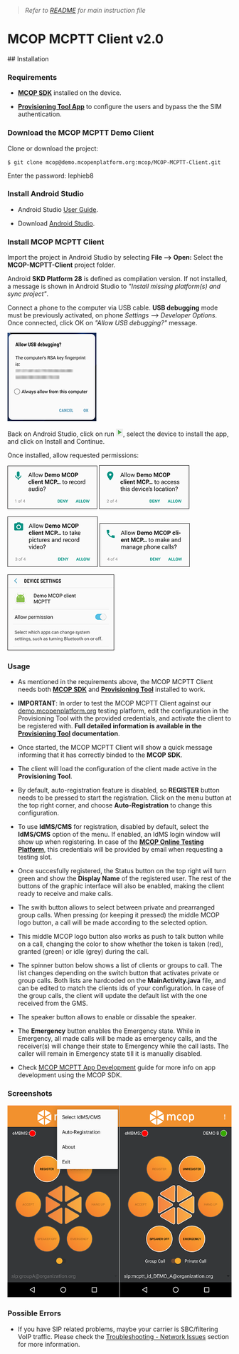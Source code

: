 > *Refer to* [*README*](../README.md) *for main instruction file*

# MCOP MCPTT Client v2.0

## Installation

### Requirements

* [**MCOP SDK**](https://demo.mcopenplatform.org/gitlist/mcop/MCOP-SDK.git/blob/master/docs/MCOP_SDK_Installation.md) installed on the device.

* [**Provisioning Tool App**](ProvisioningTool.md) to configure the users and bypass the the SIM authentication.

### Download the MCOP MCPTT Demo Client

Clone or download the project:

	$ git clone mcop@demo.mcopenplatform.org:mcop/MCOP-MCPTT-Client.git

Enter the password: Iephieb8

### Install Android Studio

* Android Studio [User Guide](https://developer.android.com/studio/install).

* Download [Android Studio](https://developer.android.com/studio/).

### Install MCOP MCPTT Client

Import the project in Android Studio by selecting **File --> Open:** Select the **MCOP-MCPTT-Client** project folder.

Android **SKD Platform 28** is defined as compilation version. If not installed, a message is shown in Android Studio to *"Install missing platform(s) and sync project"*.

Connect a phone to the computer via USB cable. **USB debugging** mode must be previously activated, on phone *Settings --> Developer Options*. Once connected, click OK on *"Allow USB debugging?"* message.

![Allow USB Debugging](../images/images_allowUSBdebugging.png)

Back on Android Studio, click on run ![Run](../images/images_run.png), select the device to install the app, and click on Install and Continue.

Once installed, allow requested permissions:

![Audio](../images/images_allow1RecordAudio.png) ![Location](../images/images_allow2AccessLocation.png)

![Pictures and Video](../images/images_allow3PicturesVideo.png) ![Phone Calls](../images/images_allow4PhoneCalls.png)

![Device Settings](../images/images_allow5SystemSettings.png)

### Usage

* As mentioned in the requirements above, the MCOP MCPTT Client needs both [**MCOP SDK**](https://demo.mcopenplatform.org/gitlist/mcop/MCOP-SDK.git/blob/master/docs/MCOP_SDK_Installation.md) and [**Provisioning Tool**](ProvisioningTool.md) installed to work.

* **IMPORTANT**: In order to test the MCOP MCPTT Client against our [demo.mcopenplatform.org](https://demo.mcopenplatform.org) testing platform, edit the configuration in the Provisioning Tool with the provided credentials, and activate the client to be registered with. **Full detailed information is available in the [Provisioning Tool](ProvisioningTool.md) documentation**.

* Once started, the MCOP MCPTT Client will show a quick message informing that it has correctly binded to the **MCOP SDK**.

* The client will load the configuration of the client made active in the **Provisioning Tool**.

* By default, auto-registration feature is disabled, so **REGISTER** button needs to be pressed to start the registration. Click on the menu button at the top right corner, and choose **Auto-Registration** to change this configuration.

* To use **IdMS/CMS** for registration, disabled by default, select the **IdMS/CMS** option of the menu. If enabled, an IdMS login window will show up when registering. In case of the [**MCOP Online Testing Platform**](https://demo.mcopenplatform.org/), this credentials will be provided by email when requesting a testing slot.

* Once succesfully registered, the Status button on the top right will turn green and show the **Display Name** of the registered user. The rest of the buttons of the graphic interface will also be enabled, making the client ready to receive and make calls.

* The swith button allows to select between private and prearranged group calls. When pressing (or keeping it pressed) the middle MCOP logo button, a call will be made according to the selected option.

* This middle MCOP logo button also works as push to talk button while on a call, changing the color to show whether the token is taken (red), granted (green) or idle (grey) during the call.

* The spinner button below shows a list of clients or groups to call. The list changes depending on the switch button that activates private or group calls. Both lists are hardcoded on the **MainActivity.java** file, and can be edited to match the clients ids of your configuration. In case of the group calls, the client will update the default list with the one received from the GMS.

* The speaker button allows to enable or dissable the speaker.

* The **Emergency** button enables the Emergency state. While in Emergency, all made calls will be made as emergency calls, and the receiver(s) will change their state to Emergency while the call lasts. The caller will remain in Emergency state till it is manually disabled.

* Check [MCOP MCPTT App Development](MCOP_App_developing_steps.md) guide for more info on app development using the MCOP SDK.

### Screenshots

![MCOP Demo Client v2](../images/MCOP_Demo_Client_v2.png)

### Possible Errors

* If you have SIP related problems, maybe your carrier is SBC/filtering VoIP traffic. Please check the [Troubleshooting - Network Issues](Troubleshooting.md) section for more information.

